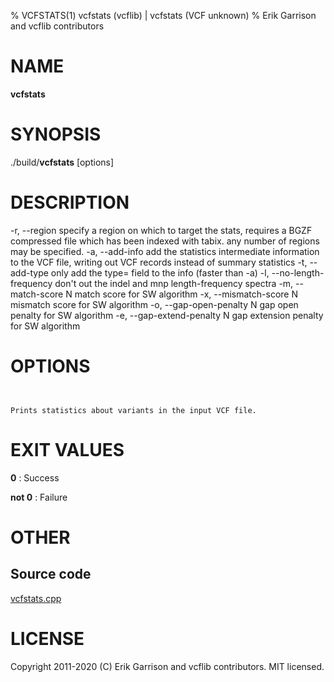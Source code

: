 % VCFSTATS(1) vcfstats (vcflib) | vcfstats (VCF unknown)
% Erik Garrison and vcflib contributors

# NAME

**vcfstats**

# SYNOPSIS

./build/**vcfstats** [options] <vcf file>

# DESCRIPTION

-r, --region specify a region on which to target the stats, requires a BGZF compressed file which has been indexed with tabix. any number of regions may be specified. -a, --add-info add the statistics intermediate information to the VCF file, writing out VCF records instead of summary statistics -t, --add-type only add the type= field to the info (faster than -a) -l, --no-length-frequency don't out the indel and mnp length-frequency spectra -m, --match-score N match score for SW algorithm -x, --mismatch-score N mismatch score for SW algorithm -o, --gap-open-penalty N gap open penalty for SW algorithm -e, --gap-extend-penalty N gap extension penalty for SW algorithm



# OPTIONS

```


Prints statistics about variants in the input VCF file.

```





# EXIT VALUES

**0**
: Success

**not 0**
: Failure

# OTHER

## Source code

[vcfstats.cpp](https://github.com/vcflib/vcflib/blob/master/src/vcfstats.cpp)

# LICENSE

Copyright 2011-2020 (C) Erik Garrison and vcflib contributors. MIT licensed.

<!--
  Created with ./scripts/bin2md.rb scripts/bin2md-template.erb
-->
